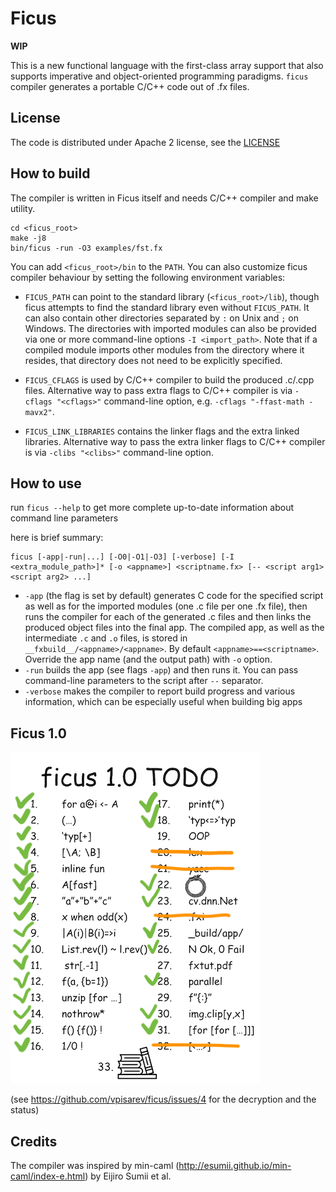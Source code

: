 # Ficus

**WIP**

This is a new functional language with the first-class array support
that also supports imperative and object-oriented programming paradigms.
`ficus` compiler generates a portable C/C++ code out of .fx files.

## License

The code is distributed under Apache 2 license, see the [LICENSE](LICENSE)

## How to build

The compiler is written in Ficus itself and needs C/C++ compiler and make utility.

```
cd <ficus_root>
make -j8
bin/ficus -run -O3 examples/fst.fx
```

You can add `<ficus_root>/bin` to the `PATH`. You can also customize ficus compiler behaviour by setting the following environment variables:

* `FICUS_PATH` can point to the standard library (`<ficus_root>/lib`), though ficus attempts to find the standard library even without `FICUS_PATH`. It can also contain other directories separated by `:` on Unix and `;` on Windows. The directories with imported modules can also be provided via one or more command-line options `-I <import_path>`. Note that if a compiled module imports other modules from the directory where it resides, that directory does not need to be explicitly specified.

* `FICUS_CFLAGS` is used by C/C++ compiler to build the produced .c/.cpp files. Alternative way to pass extra flags to C/C++ compiler is via `-cflags "<cflags>"` command-line option, e.g. `-cflags "-ffast-math -mavx2"`.

* `FICUS_LINK_LIBRARIES` contains the linker flags and the extra linked libraries. Alternative way to pass the extra linker flags to C/C++ compiler is via `-clibs "<clibs>"` command-line option.

## How to use

run `ficus --help` to get more complete up-to-date information about command line parameters

here is brief summary:
```
ficus [-app|-run|...] [-O0|-O1|-O3] [-verbose] [-I <extra_module_path>]* [-o <appname>] <scriptname.fx> [-- <script arg1> <script arg2> ...]
```

* `-app` (the flag is set by default) generates C code for the specified script as well as for the imported modules (one .c file per one .fx file), then runs the compiler for each of the generated .c files and then links the produced object files into the final app. The compiled app, as well as the intermediate `.c` and `.o` files, is stored in `__fxbuild__/<appname>/<appname>`. By default `<appname>==<scriptname>`. Override the app name (and the output path) with `-o` option.
* `-run` builds the app (see flags `-app`) and then runs it. You can pass command-line parameters to the script after `--` separator.
* `-verbose` makes the compiler to report build progress and various information, which can be especially useful when building big apps

## Ficus 1.0

![TODO](/misc/ficus1.0.png)

(see https://github.com/vpisarev/ficus/issues/4 for the decryption and the status)

## Credits

The compiler was inspired by min-caml
(http://esumii.github.io/min-caml/index-e.html) by Eijiro Sumii et al.
